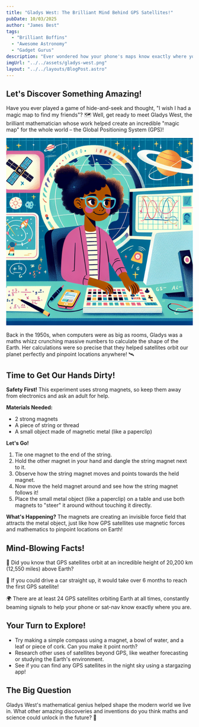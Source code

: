 ```yaml
---
title: "Gladys West: The Brilliant Mind Behind GPS Satellites!"
pubDate: 10/03/2025
author: "James Best"
tags:
  - "Brilliant Boffins"
  - "Awesome Astronomy"
  - "Gadget Gurus"
description: "Ever wondered how your phone's maps know exactly where you are? Get ready to meet Gladys West, the amazing mathematician whose work made GPS possible! You'll learn about her fascinating life, try a cool experiment, and discover mind-blowing facts about satellites."
imgUrl: "../../assets/gladys-west.png"
layout: "../../layouts/BlogPost.astro"
---
```


## Let's Discover Something Amazing!

Have you ever played a game of hide-and-seek and thought, "I wish I had a magic map to find my friends"? 🗺️ Well, get ready to meet Gladys West, the brilliant mathematician whose work helped create an incredible "magic map" for the whole world – the Global Positioning System (GPS)!

![Gladys West](../../assets/gladys-west.png)

Back in the 1950s, when computers were as big as rooms, Gladys was a maths whizz crunching massive numbers to calculate the shape of the Earth. Her calculations were so precise that they helped satellites orbit our planet perfectly and pinpoint locations anywhere! 🛰️

## Time to Get Our Hands Dirty!

**Safety First!** This experiment uses strong magnets, so keep them away from electronics and ask an adult for help.

**Materials Needed:**

- 2 strong magnets
- A piece of string or thread
- A small object made of magnetic metal (like a paperclip)

**Let's Go!**

1. Tie one magnet to the end of the string.
2. Hold the other magnet in your hand and dangle the string magnet next to it.
3. Observe how the string magnet moves and points towards the held magnet.
4. Now move the held magnet around and see how the string magnet follows it!
5. Place the small metal object (like a paperclip) on a table and use both magnets to "steer" it around without touching it directly.

**What's Happening?** The magnets are creating an invisible force field that attracts the metal object, just like how GPS satellites use magnetic forces and mathematics to pinpoint locations on Earth!

## Mind-Blowing Facts!

🧠 Did you know that GPS satellites orbit at an incredible height of 20,200 km (12,550 miles) above Earth?

🤯 If you could drive a car straight up, it would take over 6 months to reach the first GPS satellite!

🌍 There are at least 24 GPS satellites orbiting Earth at all times, constantly beaming signals to help your phone or sat-nav know exactly where you are.

## Your Turn to Explore!

- Try making a simple compass using a magnet, a bowl of water, and a leaf or piece of cork. Can you make it point north?
- Research other uses of satellites beyond GPS, like weather forecasting or studying the Earth's environment.
- See if you can find any GPS satellites in the night sky using a stargazing app!

## The Big Question

Gladys West's mathematical genius helped shape the modern world we live in. What other amazing discoveries and inventions do you think maths and science could unlock in the future? 🤔
